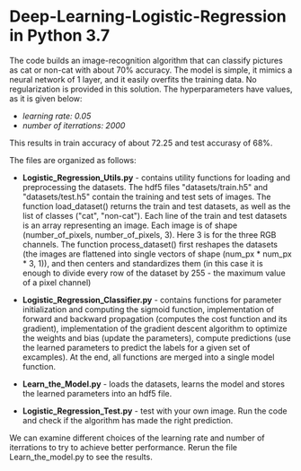 # Deep-Learning-Logistic-Regression in Python 3.7

The code builds an image-recognition algorithm that can classify pictures as cat or non-cat with about 70% accuracy.  The model is simple, it mimics a neural network of 1 layer, and it easily overfits the training data. No regularization is provided in this solution. The hyperparameters have values, as it is given below:

 - _learning rate: 0.05_
 - _number of iterrations: 2000_

This results in train accuracy of about 72.25 and test accurasy of 68%.

The files are organized as follows:

* **Logistic_Regression_Utils.py** - contains utility functions for loading and preprocessing the datasets. The hdf5 files "datasets/train.h5" and "datasets/test.h5" contain the training and test sets of images. The function load_dataset() returns the train and test datasets, as well as the list of classes ("cat", "non-cat"). Each line of the train and test datasets is an array representing an image. Each image is of shape (number_of_pixels, number_of_pixels, 3). Here 3 is for the three RGB channels. The function process_dataset() first reshapes the datasets  (the images are flattened into single vectors of shape (num_px * num_px * 3, 1)), and then centers and standardizes them (in this case it is enough to divide every row of the dataset by 255 - the maximum value of a pixel channel)

* **Logistic_Regression_Classifier.py** - contains functions for parameter initialization and computing the sigmoid function, implementation of forward and backward propagation (computes the cost function and its gradient), implementation of the gradient descent algorithm to optimize the weights and bias (update the parameters), compute predictions (use the learned parameters to predict the labels for a given set of excamples). At the end, all functions are merged into a single model function. 

* **Learn_the_Model.py** - loads the datasets, learns the model and stores the learned parameters into an hdf5 file.

* **Logistic_Regression_Test.py** - test with your own image. Run the code and check if the algorithm has made the right prediction.

We can examine different choices of the learning rate and number of iterrations to try to achieve better performance. Rerun the file Learn_the_model.py to see the results.